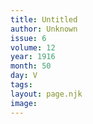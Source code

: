 ```yaml
---
title: Untitled
author: Unknown
issue: 6
volume: 12
year: 1916
month: 50
day: V
tags:
layout: page.njk
image:
---
```

